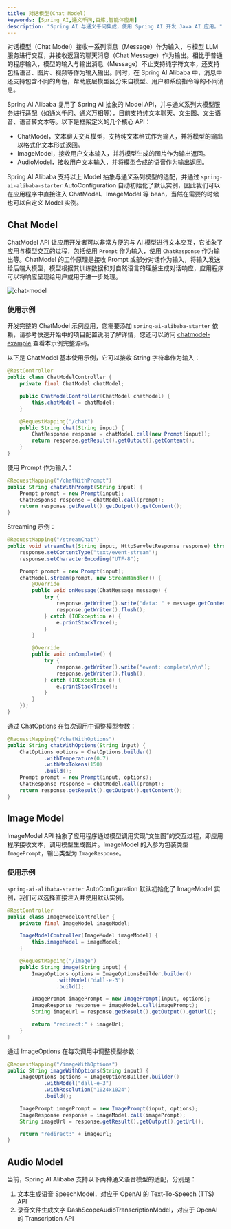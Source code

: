 ```yaml
---
title: 对话模型(Chat Model)
keywords: [Spring AI,通义千问,百炼,智能体应用]
description: "Spring AI 与通义千问集成，使用 Spring AI 开发 Java AI 应用。"
---
```


对话模型（Chat Model）接收一系列消息（Message）作为输入，与模型 LLM 服务进行交互，并接收返回的聊天消息（Chat Message）作为输出。相比于普通的程序输入，模型的输入与输出消息（Message）不止支持纯字符文本，还支持包括语音、图片、视频等作为输入输出。同时，在 Spring AI Alibaba 中，消息中还支持包含不同的角色，帮助底层模型区分来自模型、用户和系统指令等的不同消息。

Spring AI Alibaba 复用了 Spring AI 抽象的 Model API，并与通义系列大模型服务进行适配（如通义千问、通义万相等），目前支持纯文本聊天、文生图、文生语音、语音转文本等。以下是框架定义的几个核心 API：
* ChatModel，文本聊天交互模型，支持纯文本格式作为输入，并将模型的输出以格式化文本形式返回。
* ImageModel，接收用户文本输入，并将模型生成的图片作为输出返回。
* AudioModel，接收用户文本输入，并将模型合成的语音作为输出返回。

Spring AI Alibaba 支持以上 Model 抽象与通义系列模型的适配，并通过 `spring-ai-alibaba-starter` AutoConfiguration 自动初始化了默认实例，因此我们可以在应用程序中直接注入 ChatModel、ImageModel 等 bean，当然在需要的时候也可以自定义 Model 实例。

## Chat Model

ChatModel API 让应用开发者可以非常方便的与 AI 模型进行文本交互，它抽象了应用与模型交互的过程，包括使用 `Prompt` 作为输入，使用 `ChatResponse` 作为输出等。ChatModel 的工作原理是接收 Prompt 或部分对话作为输入，将输入发送给后端大模型，模型根据其训练数据和对自然语言的理解生成对话响应，应用程序可以将响应呈现给用户或用于进一步处理。

![chat-model](https://img.alicdn.com/imgextra/i2/O1CN01wyTDFO1kR2BJOn3fe_!!6000000004679-0-tps-2555-1565.jpg)

### 使用示例
开发完整的 ChatModel 示例应用，您需要添加 `spring-ai-alibaba-starter` 依赖，请参考快速开始中的项目配置说明了解详情，您还可以访问 [chatmodel-example](https://github.com/springaialibaba/spring-ai-alibaba-examples/tree/main/spring-ai-alibaba-chat-example/dashscope-chat/dashscope-chat-model) 查看本示例完整源码。

以下是 ChatModel 基本使用示例，它可以接收 String 字符串作为输入：

```java
@RestController
public class ChatModelController {
	private final ChatModel chatModel;

	public ChatModelController(ChatModel chatModel) {
		this.chatModel = chatModel;
	}

	@RequestMapping("/chat")
	public String chat(String input) {
		ChatResponse response = chatModel.call(new Prompt(input));
		return response.getResult().getOutput().getContent();
	}
}
```

使用 Prompt 作为输入：
```java
@RequestMapping("/chatWithPrompt")
public String chatWithPrompt(String input) {
    Prompt prompt = new Prompt(input);
    ChatResponse response = chatModel.call(prompt);
    return response.getResult().getOutput().getContent();
}
```

Streaming 示例：
```java
@RequestMapping("/streamChat")
public void streamChat(String input, HttpServletResponse response) throws IOException {
    response.setContentType("text/event-stream");
    response.setCharacterEncoding("UTF-8");

    Prompt prompt = new Prompt(input);
    chatModel.stream(prompt, new StreamHandler() {
        @Override
        public void onMessage(ChatMessage message) {
            try {
                response.getWriter().write("data: " + message.getContent() + "\n\n");
                response.getWriter().flush();
            } catch (IOException e) {
                e.printStackTrace();
            }
        }

        @Override
        public void onComplete() {
            try {
                response.getWriter().write("event: complete\n\n");
                response.getWriter().flush();
            } catch (IOException e) {
                e.printStackTrace();
            }
        }
    });
}
```

通过 ChatOptions 在每次调用中调整模型参数：
```java
@RequestMapping("/chatWithOptions")
public String chatWithOptions(String input) {
    ChatOptions options = ChatOptions.builder()
            .withTemperature(0.7)
            .withMaxTokens(150)
            .build();
    Prompt prompt = new Prompt(input, options);
    ChatResponse response = chatModel.call(prompt);
    return response.getResult().getOutput().getContent();
}
```

## Image Model
ImageModel API 抽象了应用程序通过模型调用实现“文生图”的交互过程，即应用程序接收文本，调用模型生成图片。ImageModel 的入参为包装类型 `ImagePrompt`，输出类型为 `ImageResponse`。

### 使用示例

`spring-ai-alibaba-starter` AutoConfiguration 默认初始化了 ImageModel 实例，我们可以选择直接注入并使用默认实例。

```java
@RestController
public class ImageModelController {
	private final ImageModel imageModel;

	ImageModelController(ImageModel imageModel) {
		this.imageModel = imageModel;
	}

	@RequestMapping("/image")
	public String image(String input) {
		ImageOptions options = ImageOptionsBuilder.builder()
				.withModel("dall-e-3")
				.build();

		ImagePrompt imagePrompt = new ImagePrompt(input, options);
		ImageResponse response = imageModel.call(imagePrompt);
		String imageUrl = response.getResult().getOutput().getUrl();

		return "redirect:" + imageUrl;
	}
}
```

通过 ImageOptions 在每次调用中调整模型参数：
```java
@RequestMapping("/imageWithOptions")
public String imageWithOptions(String input) {
    ImageOptions options = ImageOptionsBuilder.builder()
            .withModel("dall-e-3")
            .withResolution("1024x1024")
            .build();

    ImagePrompt imagePrompt = new ImagePrompt(input, options);
    ImageResponse response = imageModel.call(imagePrompt);
    String imageUrl = response.getResult().getOutput().getUrl();

    return "redirect:" + imageUrl;
}
```

## Audio Model
当前，Spring AI Alibaba 支持以下两种通义语音模型的适配，分别是：
1. 文本生成语音 SpeechModel，对应于 OpenAI 的 Text-To-Speech (TTS) API
2. 录音文件生成文字 DashScopeAudioTranscriptionModel，对应于 OpenAI 的 Transcription API
